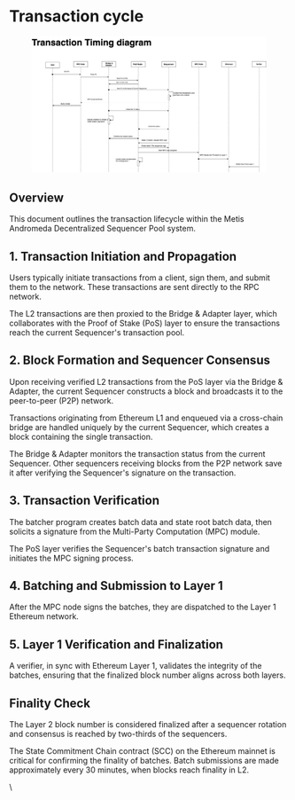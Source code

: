 # Transaction cycle

<figure><img src="../../.gitbook/assets/image.png" alt=""><figcaption></figcaption></figure>

## **Overview**

This document outlines the transaction lifecycle within the Metis Andromeda Decentralized Sequencer Pool system.

## 1. Transaction Initiation and Propagation

Users typically initiate transactions from a client, sign them, and submit them to the network. These transactions are sent directly to the RPC network.

The L2 transactions are then proxied to the Bridge & Adapter layer, which collaborates with the Proof of Stake (PoS) layer to ensure the transactions reach the current Sequencer's transaction pool.

## 2. Block Formation and Sequencer Consensus

Upon receiving verified L2 transactions from the PoS layer via the Bridge & Adapter, the current Sequencer constructs a block and  broadcasts it to the peer-to-peer (P2P) network.

Transactions originating from Ethereum L1 and enqueued via a cross-chain bridge are handled uniquely by the current Sequencer, which creates a block containing the single transaction.

The Bridge & Adapter monitors the transaction status from the current Sequencer. Other sequencers receiving blocks from the P2P network save it after verifying the Sequencer's signature on the transaction.

## 3. Transaction Verification

The batcher program creates batch data and state root batch data, then solicits a signature from the Multi-Party Computation (MPC) module.

The PoS layer verifies the Sequencer's batch transaction signature and initiates the MPC signing process.

## 4. Batching and Submission to Layer 1

After the MPC node signs the batches, they are dispatched to the Layer 1 Ethereum network.

## 5. Layer 1 Verification and Finalization

A verifier, in sync with Ethereum Layer 1, validates the integrity of the batches, ensuring that the finalized block number aligns across both layers.

## Finality Check

The Layer 2 block number is considered finalized after a sequencer rotation and consensus is reached by two-thirds of the sequencers.

The State Commitment Chain contract (SCC) on the Ethereum mainnet is critical for confirming the finality of batches. Batch submissions are made approximately every 30 minutes, when blocks reach finality in L2.

\
